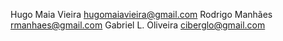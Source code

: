 Hugo Maia Vieira <hugomaiavieira@gmail.com>
Rodrigo Manhães <rmanhaes@gmail.com>
Gabriel L. Oliveira  <ciberglo@gmail.com>

